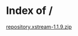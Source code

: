 <html>
  <head>
    <title>xStream Repository</title>
  </head>
  <body>
    <h1>Index of /</h1>
  <a href="repository.xstream-1.1.9.zip">repository.xstream-1.1.9.zip</a>
  </body>
</html>
